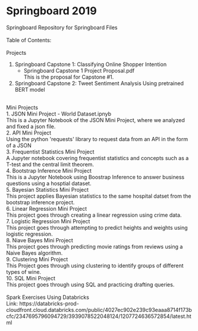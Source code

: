 # Springboard 2019<br/>
 Springboard Repository for Springboard Files<br/>
<br/>
Table of Contents:<br/>
<br/>
Projects<br/>
1. Springboard Capstone 1: Classifying Online Shopper Intention<br/>
   - Springboard Capstone 1 Project Proposal.pdf<br/>
    This is the proposal for Capstone #1.<br/>
2. Springboard Capstone 2: Tweet Sentiment Analysis Using pretrained BERT model<br/>
<br/>
Mini Projects<br/>
1. JSON Mini Project - World Dataset.ipnyb<br/>
   This is a Jupyter Notebook of the JSON Mini Project, where we analyzed and fixed a json file.<br/>
2. API Mini Project<br/>
   Using the python 'requests' library to request data from an API in the form of a JSON<br/>
3. Frequentist Statistics Mini Project<br/>
   A Jupyter notebook covering frequentist statistics and concepts such as a T-test and the central limit theorem.<br/>
4. Bootstrap Inference Mini Project<br/>
   This is a Jupyter Notebook using Boostrap Inference to answer business questions using a hosptial dataset.<br/>
5. Bayesian Statistics Mini Project<br/>
   This project applies Bayesian statistics to the same hospital datset from the bootstrap inference project.<br/>
6. Linear Regression Mini Project<br/>
   This project goes through creating a linear regression using crime data.<br/>
7. Logistic Regression Mini Project<br/>
   This project goes through attempting to predict heights and weights using logistic regression.<br/>
8. Niave Bayes Mini Project<br/>
   This project goes through predicting movie ratings from reviews using a Naive Bayes algorithm.<br/>
9. Clustering Mini Project<br/>
   This Project goes through using clustering to identify groups of different types of wine.<br/>
10. SQL Mini Project<br/>
   This project goes through using SQL and practicing drafting queries.<br/>
<br/>
Spark Exercises Using Databricks<br/>
Link: https://databricks-prod-cloudfront.cloud.databricks.com/public/4027ec902e239c93eaaa8714f173bcfc/2347695796094729/3939078522048124/1207724636572854/latest.html
